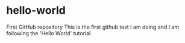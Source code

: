 # hello-world
First GitHub repository
This is the first github test I am doing and I am following the 'Hello World' tutorial.
